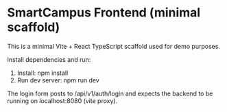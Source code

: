 # SmartCampus Frontend (minimal scaffold)

This is a minimal Vite + React TypeScript scaffold used for demo purposes.

Install dependencies and run:

1. Install: npm install
2. Run dev server: npm run dev

The login form posts to /api/v1/auth/login and expects the backend to be running on localhost:8080 (vite proxy).
